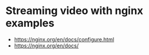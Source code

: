 # Streaming video with nginx examples

- https://nginx.org/en/docs/configure.html
- https://nginx.org/en/docs/
